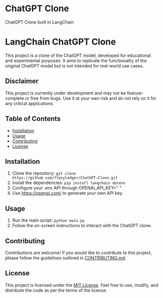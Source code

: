 # ChatGPT Clone
 ChatGPT Clone built in LangChain

# LangChain ChatGPT Clone

This project is a clone of the ChatGPT model, developed for educational and experimental purposes. It aims to replicate the functionality of the original ChatGPT model but is not intended for real-world use cases.

## Disclaimer

This project is currently under development and may not be feature-complete or free from bugs. Use it at your own risk and do not rely on it for any critical applications.

## Table of Contents

- [Installation](#installation)
- [Usage](#usage)
- [Contributing](#contributing)
- [License](#license)

## Installation

1. Clone the repository: `git clone https://github.com/flexyledger/ChatGPT-Clone.git`
2. Install the dependencies: `pip install langchain dotenv`
3. Configure your .env API through OPENAI_API_KEY=" "
4. Use https://openai.com/ to generate your own API key.
## Usage

1. Run the main script: `python main.py`
2. Follow the on-screen instructions to interact with the ChatGPT clone.

## Contributing

Contributions are welcome! If you would like to contribute to this project, please follow the guidelines outlined in [CONTRIBUTING.md](CONTRIBUTING.md).

## License

This project is licensed under the [MIT License](LICENSE). Feel free to use, modify, and distribute the code as per the terms of the license.

<!-- Changelogs 
# 📜 Changelogs

<!-- Background github cover with short introduction down below 


# README

> [!NOTE]
> Sample only bala ka sa buhay mo

> [!TIP]
>  Ey ka muna Ey Eyy
> Add Contribution
> Add comment

> [!IMPORTANT]
> Crucial Important deep shit

> [!WARNING]
> Mama mo warning
> Papa mo warning

> Will create table
> And Topic
> Partial code only
> Idol Luka
> Hello nothing to edit for now
> Implement blockchain soon 
> No code for today
> Will do this in weekend
> Will do this later
-->
